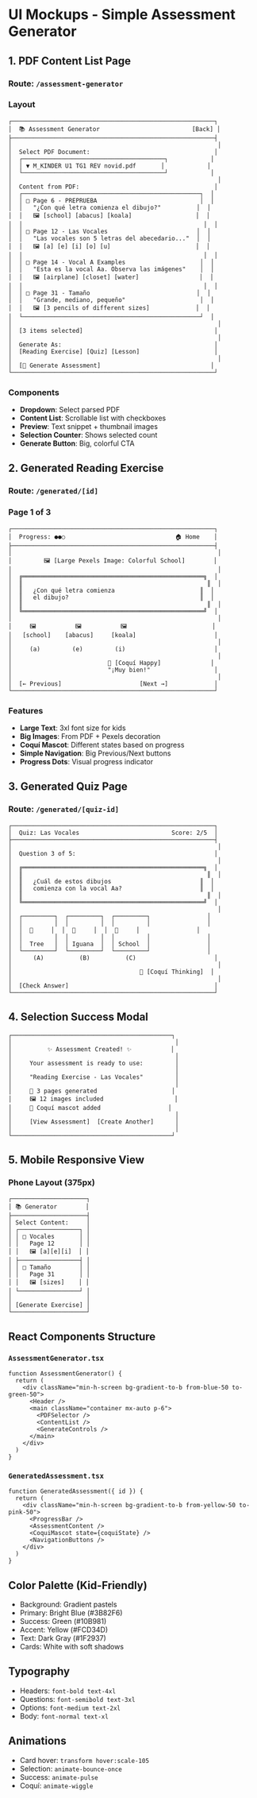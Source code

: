 # UI Mockups - Simple Assessment Generator

## 1. PDF Content List Page

### Route: `/assessment-generator`

### Layout
```
┌─────────────────────────────────────────────────────────┐
│  📚 Assessment Generator                          [Back] │
├─────────────────────────────────────────────────────────┤
│                                                          │
│  Select PDF Document:                                   │
│  ┌────────────────────────────────────────┐            │
│  │ ▼ M_KINDER U1 TG1 REV novid.pdf       │            │
│  └────────────────────────────────────────┘            │
│                                                          │
│  Content from PDF:                                      │
│  ┌──────────────────────────────────────────────────┐  │
│  │ □ Page 6 - PREPRUEBA                             │  │
│  │   "¿Con qué letra comienza el dibujo?"          │  │
│  │   🖼️ [school] [abacus] [koala]                  │  │
│  │                                                   │  │
│  │ □ Page 12 - Las Vocales                         │  │
│  │   "Las vocales son 5 letras del abecedario..."  │  │
│  │   🖼️ [a] [e] [i] [o] [u]                        │  │
│  │                                                   │  │
│  │ □ Page 14 - Vocal A Examples                     │  │
│  │   "Esta es la vocal Aa. Observa las imágenes"    │  │
│  │   🖼️ [airplane] [closet] [water]                 │  │
│  │                                                   │  │
│  │ □ Page 31 - Tamaño                              │  │
│  │   "Grande, mediano, pequeño"                     │  │
│  │   🖼️ [3 pencils of different sizes]             │  │
│  └──────────────────────────────────────────────────┘  │
│                                                          │
│  [3 items selected]                                     │
│                                                          │
│  Generate As:                                           │
│  [Reading Exercise] [Quiz] [Lesson]                     │
│                                                          │
│  [🎨 Generate Assessment]                               │
└─────────────────────────────────────────────────────────┘
```

### Components
- **Dropdown**: Select parsed PDF
- **Content List**: Scrollable list with checkboxes
- **Preview**: Text snippet + thumbnail images
- **Selection Counter**: Shows selected count
- **Generate Button**: Big, colorful CTA

## 2. Generated Reading Exercise

### Route: `/generated/[id]`

### Page 1 of 3
```
┌─────────────────────────────────────────────────────────┐
│  Progress: ●●○                               🏠 Home    │
├─────────────────────────────────────────────────────────┤
│                                                          │
│         🖼️ [Large Pexels Image: Colorful School]        │
│                                                          │
│  ╔═══════════════════════════════════════════════════╗  │
│  ║                                                    ║  │
│  ║   ¿Con qué letra comienza                        ║  │
│  ║   el dibujo?                                     ║  │
│  ║                                                    ║  │
│  ╚═══════════════════════════════════════════════════╝  │
│                                                          │
│     🖼️           🖼️           🖼️                        │
│   [school]    [abacus]     [koala]                      │
│                                                          │
│     (a)         (e)         (i)                         │
│                                                          │
│                           🐸 [Coquí Happy]              │
│                           "¡Muy bien!"                  │
│                                                          │
│  [← Previous]                      [Next →]             │
└─────────────────────────────────────────────────────────┘
```

### Features
- **Large Text**: 3xl font size for kids
- **Big Images**: From PDF + Pexels decoration
- **Coquí Mascot**: Different states based on progress
- **Simple Navigation**: Big Previous/Next buttons
- **Progress Dots**: Visual progress indicator

## 3. Generated Quiz Page

### Route: `/generated/[quiz-id]`

```
┌─────────────────────────────────────────────────────────┐
│  Quiz: Las Vocales                          Score: 2/5  │
├─────────────────────────────────────────────────────────┤
│                                                          │
│  Question 3 of 5:                                       │
│                                                          │
│  ╔═══════════════════════════════════════════════════╗  │
│  ║                                                    ║  │
│  ║   ¿Cuál de estos dibujos                         ║  │
│  ║   comienza con la vocal Aa?                      ║  │
│  ║                                                    ║  │
│  ╚═══════════════════════════════════════════════════╝  │
│                                                          │
│  ┌─────────┐  ┌─────────┐  ┌─────────┐                │
│  │         │  │         │  │         │                │
│  │  🌳     │  │  🦎     │  │  🏫     │                │
│  │         │  │         │  │         │                │
│  │  Tree   │  │ Iguana  │  │ School  │                │
│  └─────────┘  └─────────┘  └─────────┘                │
│      (A)          (B)          (C)                      │
│                                                          │
│                                    🐸 [Coquí Thinking]  │
│                                                          │
│  [Check Answer]                                         │
└─────────────────────────────────────────────────────────┘
```

## 4. Selection Success Modal

```
┌─────────────────────────────────────────────┐
│                                              │
│          ✨ Assessment Created! ✨           │
│                                              │
│     Your assessment is ready to use:         │
│                                              │
│     "Reading Exercise - Las Vocales"         │
│                                              │
│     📝 3 pages generated                     │
│     🖼️ 12 images included                    │
│     🐸 Coquí mascot added                   │
│                                              │
│     [View Assessment]  [Create Another]      │
│                                              │
└─────────────────────────────────────────────┘
```

## 5. Mobile Responsive View

### Phone Layout (375px)
```
┌─────────────────────┐
│ 📚 Generator        │
├─────────────────────┤
│ Select Content:     │
│ ┌─────────────────┐ │
│ │ □ Vocales       │ │
│ │   Page 12       │ │
│ │   🖼️ [a][e][i]  │ │
│ ├─────────────────┤ │
│ │ □ Tamaño        │ │
│ │   Page 31       │ │
│ │   🖼️ [sizes]    │ │
│ └─────────────────┘ │
│                     │
│ [Generate Exercise] │
└─────────────────────┘
```

## React Components Structure

### `AssessmentGenerator.tsx`
```tsx
function AssessmentGenerator() {
  return (
    <div className="min-h-screen bg-gradient-to-b from-blue-50 to-green-50">
      <Header />
      <main className="container mx-auto p-6">
        <PDFSelector />
        <ContentList />
        <GenerateControls />
      </main>
    </div>
  )
}
```

### `GeneratedAssessment.tsx`
```tsx
function GeneratedAssessment({ id }) {
  return (
    <div className="min-h-screen bg-gradient-to-b from-yellow-50 to-pink-50">
      <ProgressBar />
      <AssessmentContent />
      <CoquiMascot state={coquiState} />
      <NavigationButtons />
    </div>
  )
}
```

## Color Palette (Kid-Friendly)
- Background: Gradient pastels
- Primary: Bright Blue (#3B82F6)
- Success: Green (#10B981)
- Accent: Yellow (#FCD34D)
- Text: Dark Gray (#1F2937)
- Cards: White with soft shadows

## Typography
- Headers: `font-bold text-4xl`
- Questions: `font-semibold text-3xl`
- Options: `font-medium text-2xl`
- Body: `font-normal text-xl`

## Animations
- Card hover: `transform hover:scale-105`
- Selection: `animate-bounce-once`
- Success: `animate-pulse`
- Coquí: `animate-wiggle`